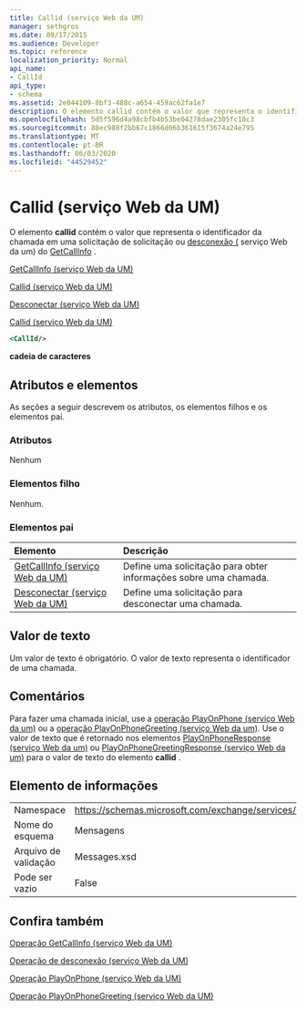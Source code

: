 ```yaml
---
title: Callid (serviço Web da UM)
manager: sethgros
ms.date: 09/17/2015
ms.audience: Developer
ms.topic: reference
localization_priority: Normal
api_name:
- CallId
api_type:
- schema
ms.assetid: 2e044109-8bf3-488c-a654-459ac62fa1e7
description: O elemento callid contém o valor que representa o identificador da chamada em uma solicitação de solicitação ou desconexão (serviço Web da um) do GetCallInfo.
ms.openlocfilehash: 5d5f596d4a98cbfb4b53be04278dae2305fc10c3
ms.sourcegitcommit: 88ec988f2bb67c1866d06b361615f3674a24e795
ms.translationtype: MT
ms.contentlocale: pt-BR
ms.lasthandoff: 06/03/2020
ms.locfileid: "44529452"
---
```

# <a name="callid-um-web-service"></a>Callid (serviço Web da UM)

O elemento **callid** contém o valor que representa o identificador da chamada em uma solicitação de solicitação ou [desconexão (](disconnect-um-web-service.md) serviço Web da um) do [GetCallInfo](getcallinfo-um-web-service.md) . 
  
[GetCallInfo (serviço Web da UM)](getcallinfo-um-web-service.md)
  
[Callid (serviço Web da UM)](callid-um-web-service.md)
  
[Desconectar (serviço Web da UM)](disconnect-um-web-service.md)
  
[Callid (serviço Web da UM)](callid-um-web-service.md)
  
```xml
<CallId/>
```

 **cadeia de caracteres**
## <a name="attributes-and-elements"></a>Atributos e elementos

As seções a seguir descrevem os atributos, os elementos filhos e os elementos pai.
  
### <a name="attributes"></a>Atributos

Nenhum
  
### <a name="child-elements"></a>Elementos filho

Nenhum.
  
### <a name="parent-elements"></a>Elementos pai

|**Elemento**|**Descrição**|
|:-----|:-----|
|[GetCallInfo (serviço Web da UM)](getcallinfo-um-web-service.md) <br/> |Define uma solicitação para obter informações sobre uma chamada.  <br/> |
|[Desconectar (serviço Web da UM)](disconnect-um-web-service.md) <br/> |Define uma solicitação para desconectar uma chamada.  <br/> |
   
## <a name="text-value"></a>Valor de texto

Um valor de texto é obrigatório. O valor de texto representa o identificador de uma chamada.
  
## <a name="remarks"></a>Comentários

Para fazer uma chamada inicial, use a [operação PlayOnPhone (serviço Web da um)](playonphone-operation-um-web-service.md) ou a [operação PlayOnPhoneGreeting (serviço Web da um)](playonphonegreeting-operation-um-web-service.md). Use o valor de texto que é retornado nos elementos [PlayOnPhoneResponse (serviço Web da um)](playonphoneresponse-um-web-service.md) ou [PlayOnPhoneGreetingResponse (serviço Web da um)](playonphonegreetingresponse-um-web-service.md) para o valor de texto do elemento **callid** . 
  
## <a name="element-information"></a>Elemento de informações

|||
|:-----|:-----|
|Namespace  <br/> |https://schemas.microsoft.com/exchange/services/2006/messages  <br/> |
|Nome do esquema  <br/> |Mensagens  <br/> |
|Arquivo de validação  <br/> |Messages.xsd  <br/> |
|Pode ser vazio  <br/> |False  <br/> |
   
## <a name="see-also"></a>Confira também



[Operação GetCallInfo (serviço Web da UM)](getcallinfo-operation-um-web-service.md)
  
[Operação de desconexão (serviço Web da UM)](disconnect-operation-um-web-service.md)
  
[Operação PlayOnPhone (serviço Web da UM)](playonphone-operation-um-web-service.md)
  
[Operação PlayOnPhoneGreeting (serviço Web da UM)](playonphonegreeting-operation-um-web-service.md)

